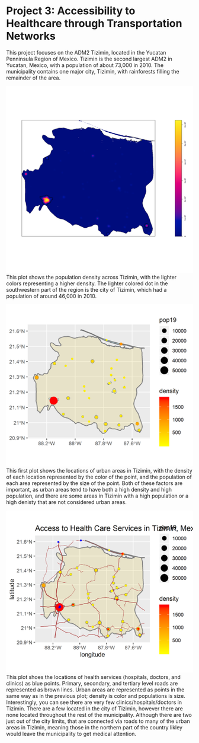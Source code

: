 # Project 3: Accessibility to Healthcare through Transportation Networks
This project focuses on the ADM2 Tizimin, located in the Yucatan Penninsula Region of Mexico. Tizimin is the second largest ADM2 in Yucatan, Mexico, with a population of about 73,000 in 2010. The municipality contains one major city, Tizimin, with rainforests filling the remainder of the area.

![Tizimin_density](subpolys_filtered.png)
This plot shows the population density across Tizimin, with the lighter colors representing a higher density. The lighter colored dot in the southwestern part of the region is the city of Tizimin, which had a population of around 46,000 in 2010. 

![Urban_areas_with_points](tizimin_urbanareas_points2.png)
This first plot shows the locations of urban areas in Tizimin, with the density of each location represented by the color of the point, and the population of each area represented by the size of the point. Both of these factors are important, as urban areas tend to have both a high density and high population, and there are some areas in Tizimin with a high population or a high denisty that are not considered urban areas. 

![Access_Healthcare](tizimin_access_healthcare.png)
This plot shoes the locations of health services (hospitals, doctors, and clinics) as blue points. Primary, secondary, and tertiary level roads are represented as brown lines. Urban areas are represented as points in the same way as in the previous plot; density is color and populations is size.
 Interestingly, you can see there are very few clinics/hospitals/doctors in Tizimin. There are a few located in the city of Tizimin, however there are none located throughout the rest of the municipality. Although there are two just out of the city limits, that are connected via roads to many of the urban areas in Tizimin, meaning those in the northern part of the country likley would leave the municipality to get medical attention.

